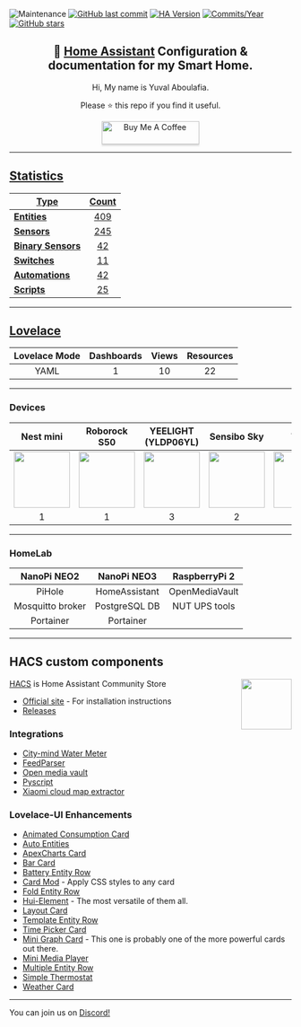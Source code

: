 ![Maintenance](https://img.shields.io/maintenance/yes/2021.svg?style=plasticr)
[![GitHub last commit](https://img.shields.io/github/last-commit/yuvalabou/HomeAssistant-Config.svg?style=plasticr)](https://github.com/geekofweek/HomeAssistant-Config/commits/master)
[![HA Version](https://img.shields.io/badge/Running%20Home%20Assistant-2021.4.6%20-darkblue)](https://github.com/home-assistant/home-assistant/releases/latest)
[![Commits/Year](https://img.shields.io/github/commit-activity/y/yuvalabou/HomeAssistant-Config.svg?style=plasticr)](https://github.com/yuvalabou/HomeAssistant-Config/commits/master)
[![GitHub stars](https://img.shields.io/github/stars/yuvalabou/HomeAssistant-Config.svg?style=plasticr)](https://github.com/yuvalabou/HomeAssistant-Config/stargazers)

<h2 align =
    "center">
      🏡 <a href="https://www.home-assistant.io">Home Assistant</a> Configuration &amp; documentation for my Smart Home.
</h2>

<p align = "center">
    Hi, My name is Yuval Aboulafia.
</p>

<p align = "center">
    Please ⭐ this repo if you find it useful.
</p>
    <p align = "center">
    <a href =
        "https://www.buymeacoffee.com/HMa8m26"
        target="_blank">
            <img src="https://www.buymeacoffee.com/assets/img/custom_images/orange_img.png"
            alt="Buy Me A Coffee"
            style="height: 41px !important;width: 174px !important;box-shadow: 0px 3px 2px 0px rgba(190, 190, 190, 0.5) !important;-webkit-box-shadow: 0px 3px 2px 0px rgba(190, 190, 190, 0.5) !important;">
</p>

-----

## Statistics

| Type | Count |
|------|:-----:|
| **Entities** | 409 |
| **[Sensors](https://github.com/yuvalabou/HomeAssistant-Config/tree/master/sensor)** | 245 |
| **[Binary Sensors](https://github.com/yuvalabou/HomeAssistant-Config/tree/master/binary_sensor)** | 42 |
| **[Switches](https://github.com/yuvalabou/HomeAssistant-Config/tree/master/switch)** | 11 |
| **[Automations](https://github.com/yuvalabou/HomeAssistant-Config/tree/master/automation)** | 42 |
| **[Scripts](https://github.com/yuvalabou/HomeAssistant-Config/tree/master/script)** | 25 |

-----

## [Lovelace](https://github.com/yuvalabou/HomeAssistant-Config/tree/master/lovelace/ui-lovelace)

| Lovelace Mode | Dashboards | Views | Resources |
|:-------------:|:----------:|:-----:|:---------:|
|YAML           |1           |10     |22         |

-----

### Devices

| Nest mini | Roborock S50 | YEELIGHT (YLDP06YL) | Sensibo Sky | Tuya |
|:---------:|:------------:|:-------------------:|:-----------:|:----:|
|<img src="https://lh3.googleusercontent.com/7pq6Fhyz_qUGO8ORh6y0Bn6g7lRSBg3yHkNBXmt51g-mc2Viuv6LMjk4E0NXZGI7Rk4" width = 100>|<img src="https://www.lior-electric.co.il/wp-content/uploads/2019/06/46947609c.gif.jpeg" width = 100>|<img src="https://poood.ru/img/goods/yeelight_lampa_xiaomi_led_bulb_color_1700k-6500k_yldp06yl_5.jpg" width=100>|<img src="https://cdn.shopify.com/s/files/1/1669/6891/products/minimised-M16_128691-1_1024x1024.jpg?v=1583048706" width=100>|<img src="https://consent.trustarc.com/get?name=tuya_logo2.png" width=100>|
|1          |1             |3                    |2            |2     |

-----

### HomeLab

| NanoPi NEO2      | NanoPi NEO3   | RaspberryPi 2  |
|:----------------:|:-------------:|:--------------:|
| PiHole           | HomeAssistant | OpenMediaVault |
| Mosquitto broker | PostgreSQL DB | NUT UPS tools  |
| Portainer        | Portainer     |                |

-----

## HACS custom components

<img src =
    "https://avatars2.githubusercontent.com/u/56713226?s=200&v=4"
    align = "right" width=90>

[HACS](https://github.com/hacs/integration) is Home Assistant Community Store

- [Official site](https://hacs.xyz/) - For installation instructions
- [Releases](https://github.com/hacs/integration/releases)

### Integrations

- [City-mind Water Meter](https://github.com/maorcc/citymind_water_meter)
- [FeedParser](https://github.com/custom-components/feedparser)
- [Open media vault](https://github.com/tomaae/homeassistant-openmediavault)
- [Pyscript](https://github.com/custom-components/pyscript)
- [Xiaomi cloud map extractor](https://github.com/PiotrMachowski/Home-Assistant-custom-components-Xiaomi-Cloud-Map-Extractor)

### Lovelace-UI Enhancements

- [Animated Consumption Card](https://github.com/bessarabov/animated-consumption-card)
- [Auto Entities](https://github.com/thomasloven/lovelace-auto-entities)
- [ApexCharts Card](https://github.com/RomRider/apexcharts-card)
- [Bar Card](https://github.com/custom-cards/bar-card)
- [Battery Entity Row](https://github.com/benct/lovelace-battery-entity-row)
- [Card Mod](https://github.com/thomasloven/lovelace-card-mod) - Apply CSS styles to any card
- [Fold Entity Row](https://github.com/thomasloven/lovelace-fold-entity-row)
- [Hui-Element](https://github.com/thomasloven/lovelace-hui-element) - The most versatile of them all.
- [Layout Card](https://github.com/thomasloven/lovelace-layout-card)
- [Template Entity Row](https://github.com/thomasloven/lovelace-template-entity-row)
- [Time Picker Card](https://github.com/GeorgeSG/lovelace-time-picker-card)
- [Mini Graph Card](https://github.com/kalkih/mini-graph-card) - This one is probably one of the more powerful cards out there.
- [Mini Media Player](https://github.com/kalkih/mini-media-player)
- [Multiple Entity Row](https://github.com/benct/lovelace-multiple-entity-row)
- [Simple Thermostat](https://github.com/nervetattoo/simple-thermostat)
- [Weather Card](https://github.com/bramkragten/weather-card)

-----

You can join us on [Discord!](https://discord.gg/ayZ3Kkg)
